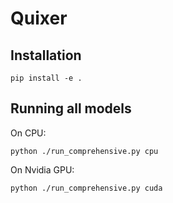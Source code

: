 # Quixer

## Installation
```
pip install -e .

```

## Running all models

On CPU:
```
python ./run_comprehensive.py cpu
```

On Nvidia GPU:
```
python ./run_comprehensive.py cuda
```
